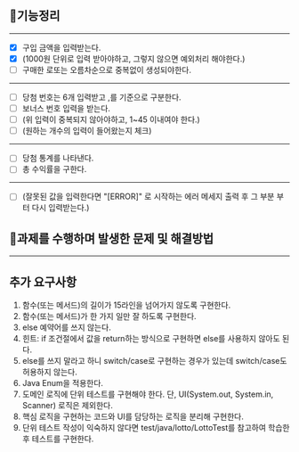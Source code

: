 ## 🚀기능정리

---
- [x] 구입 금액을 입력받는다.
- [x] (1000원 단위로 입력 받아야하고, 그렇지 않으면 예외처리 해야한다.)
- [ ] 구매한 로또는 오름차순으로 중복없이 생성되야한다.

---

- [ ] 당첨 번호는 6개 입력받고 ,를 기준으로 구분한다.
- [ ] 보너스 번호 입력을 받는다.
- [ ] (위 입력이 중복되지 않아야하고, 1~45 이내여야 한다.)
- [ ] (원하는 개수의 입력이 들어왔는지 체크)
---

- [ ] 당첨 통계를 나타낸다.
- [ ] 총 수익률을 구한다.

---

- [ ] (잘못된 값을 입력한다면 "[ERROR]" 로 시작하는 에러 메세지 출력 후 그 부분 부터 다시 입력받는다.)

## 🎯과제를 수행하며 발생한 문제 및 해결방법 

---


## 추가 요구사항

1) 함수(또는 메서드)의 길이가 15라인을 넘어가지 않도록 구현한다.
2) 함수(또는 메서드)가 한 가지 일만 잘 하도록 구현한다.
3) else 예약어를 쓰지 않는다.
4) 힌트: if 조건절에서 값을 return하는 방식으로 구현하면 else를 사용하지 않아도 된다.
5) else를 쓰지 말라고 하니 switch/case로 구현하는 경우가 있는데 switch/case도 허용하지 않는다.
6) Java Enum을 적용한다.
7) 도메인 로직에 단위 테스트를 구현해야 한다. 단, UI(System.out, System.in, Scanner) 로직은 제외한다.
8) 핵심 로직을 구현하는 코드와 UI를 담당하는 로직을 분리해 구현한다.
9) 단위 테스트 작성이 익숙하지 않다면 test/java/lotto/LottoTest를 참고하여 학습한 후 테스트를 구현한다.

